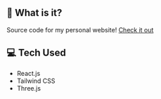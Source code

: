 ## 🤔 What is it?
Source code for my personal website! [Check it out](https://willastilla.com/)

## 💻 Tech Used
* React.js
* Tailwind CSS
* Three.js
